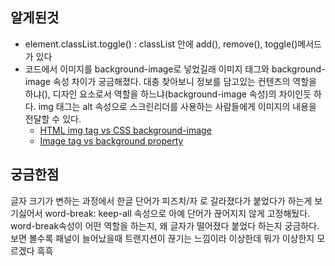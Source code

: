 ## 알게된것
- element.classList.toggle() : classList 안에 add(), remove(), toggle()메서드가 있다
- 코드에서 이미지를 background-image로 넣었길래 이미지 태그와 background-image 속성 차이가 궁금해졌다. 대충 찾아보니 정보를 담고있는 컨텐츠의 역할을 하냐(<img>), 디자인 요소로서 역할을 하느냐(background-image 속성)의 차이인듯 하다. img 태그는 alt 속성으로 스크린리더를 사용하는 사람들에게 이미지의 내용을 전달할 수 있다.
    - [HTML img tag vs CSS background-image](https://blog.px-lab.com/html-img-tag-vs-css-background-image/)
    - [Image tag vs background property](https://pawelgrzybek.com/image-tag-vs-background-property/)

## 궁금한점
글자 크기가 변하는 과정에서 한글 단어가 피즈치/자 로 갈라졌다가 붙었다가 하는게 보기싫어서 word-break: keep-all 속성으로 아예 단어가 끊어지지 않게 고정해뒀다. word-break속성이 어떤 역할을 하는지, 왜 글자가 떨어졌다 붙었다 하는지 궁금하다.
보면 볼수록 패널이 늘어났을때 트랜지션이 끊기는 느낌이라 이상한데 뭐가 이상한지 모르겠다 흑흑
